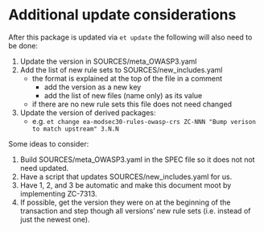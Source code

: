 # Additional update considerations

After this package is updated via `et update` the following will also need to be done:

1. Update the version in SOURCES/meta_OWASP3.yaml
2. Add the list of new rule sets to SOURCES/new_includes.yaml
   * the format is explained at the top of the file in a comment
      * add the version as a new key
      * add the list of new files (name only) as its value
   * if there are no new rule sets this file does not need changed
3. Update the version of derived packages:
   * e.g. `et change ea-modsec30-rules-owasp-crs ZC-NNN "Bump verison to match upstream" 3.N.N`

Some ideas to consider:

1. Build SOURCES/meta_OWASP3.yaml in the SPEC file so it does not not need updated.
2. Have a script that updates SOURCES/new_includes.yaml for us.
3. Have 1, 2, and 3 be automatic and make this document moot by implementing ZC-7313.
4. If possible, get the version they were on at the beginning of the transaction and step though all versions’ new rule sets (i.e. instead of just the newest one).

